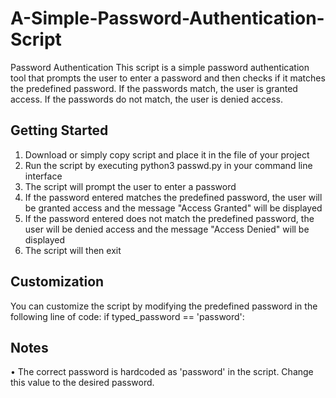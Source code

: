# A-Simple-Password-Authentication-Script

Password Authentication
This script is a simple password authentication tool that prompts the user to enter a password and then checks if it matches the predefined password. If the passwords match, the user is granted access. If the passwords do not match, the user is denied access.

## Getting Started
1.	Download or simply copy script and place it in the file of your project
2.	Run the script by executing python3 passwd.py in your command line interface
3.	The script will prompt the user to enter a password
4.	If the password entered matches the predefined password, the user will be granted access and the message "Access Granted" will be displayed
5.	If the password entered does not match the predefined password, the user will be denied access and the message "Access Denied" will be displayed
6.	The script will then exit
## Customization
You can customize the script by modifying the predefined password in the following line of code:
if typed_password == 'password':

## Notes
•	The correct password is hardcoded as 'password' in the script. Change this value to the desired password.
